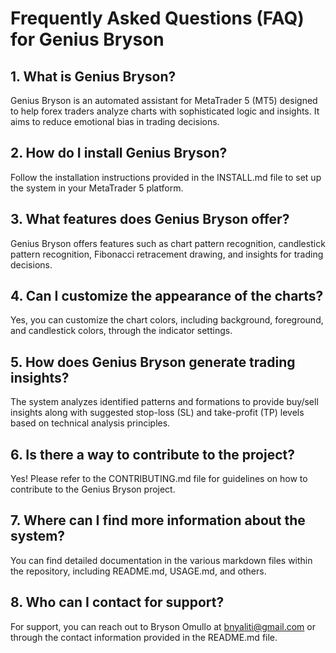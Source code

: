# Frequently Asked Questions (FAQ) for Genius Bryson

## 1. What is Genius Bryson?
Genius Bryson is an automated assistant for MetaTrader 5 (MT5) designed to help forex traders analyze charts with sophisticated logic and insights. It aims to reduce emotional bias in trading decisions.

## 2. How do I install Genius Bryson?
Follow the installation instructions provided in the INSTALL.md file to set up the system in your MetaTrader 5 platform.

## 3. What features does Genius Bryson offer?
Genius Bryson offers features such as chart pattern recognition, candlestick pattern recognition, Fibonacci retracement drawing, and insights for trading decisions.

## 4. Can I customize the appearance of the charts?
Yes, you can customize the chart colors, including background, foreground, and candlestick colors, through the indicator settings.

## 5. How does Genius Bryson generate trading insights?
The system analyzes identified patterns and formations to provide buy/sell insights along with suggested stop-loss (SL) and take-profit (TP) levels based on technical analysis principles.

## 6. Is there a way to contribute to the project?
Yes! Please refer to the CONTRIBUTING.md file for guidelines on how to contribute to the Genius Bryson project.

## 7. Where can I find more information about the system?
You can find detailed documentation in the various markdown files within the repository, including README.md, USAGE.md, and others.

## 8. Who can I contact for support?
For support, you can reach out to Bryson Omullo at bnyaliti@gmail.com or through the contact information provided in the README.md file.
